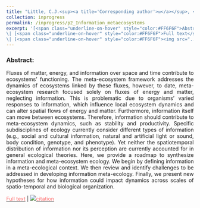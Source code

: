 ```yaml
---
title: "Little, C.J.<sup><a title='Corresponding author'>✉</a></sup>, <u>Rizzuto, M.</u><sup><a title='Corresponding author'>✉</a></sup>, Luhring, T.M., Monk, J.D., Nowicki, R.J., Paseka, R.E., Stegen, J.C., Symons, C.C., Taub, F.B., Yan, J.D.L. [*in review*] **Filling the Information Gap in Meta-ecosystem Ecology.** EcoEvoRxiv. <img src='../images/preprint.png'>"
collection: inprogress
permalink: /inprogress/p2_Information_metaecosystems
excerpt: '[<span class="underline-on-hover" style="color:#FF6F6F">Abstract</span>](../inprogress/p2_Information_metaecosystems)
\| [<span class="underline-on-hover" style="color:#FF6F6F">Full text</span>](https://doi.org/10.32942/osf.io/hc83u)
\| [<span class="underline-on-hover" style="color:#FF6F6F"><img src="../images/bibtex.svg">citation</span>](../bibtex/p2_Information_metaecosystems.bib)'
---
```


### Abstract:

<p style='text-align: justify;'>
Fluxes of matter, energy, and information over space and time contribute to ecosystems’ functioning. The meta-ecosystem framework addresses the dynamics of ecosystems linked by these fluxes, however, to date, meta-ecosystem research focused solely on fluxes of energy and matter, neglecting information. This is problematic due to organisms’ varied responses to information, which influence local ecosystem dynamics and can alter spatial flows of energy and matter. Furthermore, information itself can move between ecosystems. Therefore, information should contribute to meta-ecosystem dynamics, such as stability and productivity. Specific subdisciplines of ecology currently consider different types of information (e.g., social and cultural information, natural and artificial light or sound, body condition, genotype, and phenotype). Yet neither the spatiotemporal distribution of information nor its perception are currently accounted for in general ecological theories. Here, we provide a roadmap to synthesize information and meta-ecosystem ecology. We begin by defining information in a meta-ecological context. We then review and identify challenges to be addressed in developing information meta-ecology. Finally, we present new hypotheses for how information could impact dynamics across scales of spatio-temporal and biological organization.
</p>

[<span class="underline-on-hover" style="color:#FF6F6F">Full text</span>](https://doi.org/10.32942/osf.io/hc83u)
\| [<span class="underline-on-hover" style="color:#FF6F6F"><img src="../images/bibtex.svg">citation</span>](../bibtex/p2_Information_metaecosystems.bib)
